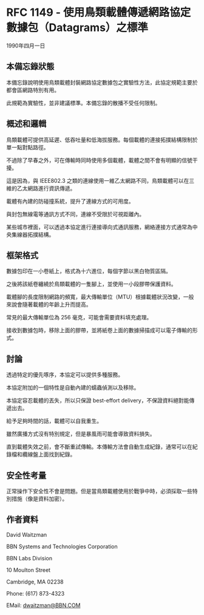 # RFC 1149 - 使用鳥類載體傳遞網路協定數據包（Datagrams）之標準

1990年四月一日

## 本備忘錄狀態
本備忘錄說明使用鳥類載體封裝網路協定數據包之實驗性方法，此協定規範主要於都會區網路特別有用。

此規範為實驗性，並非建議標準。本備忘錄的散播不受任何限制。


## 概述和邏輯
鳥類載體可提供高延遲、低吞吐量和低海拔服務。每個載體的連接拓撲結構限制於單一點對點路徑。

不過除了早春之外，可在傳輸時同時使用多個載體，載體之間不會有明顯的信號干擾。

這是因為，與 IEEE802.3 之類的連線使用一維乙太網路不同，鳥類載體可以在三維的乙太網路進行資訊傳遞。

載體有內建的防碰撞系統，提升了連線方式的可用度。

與封包無線電等通訊方式不同，連線不受限於可視距離內。

某些城市裡面，可以透過本協定進行連接導向式通訊服務，網絡連接方式通常為中央集線器拓撲結構。

## 框架格式
數據包印在一小卷紙上，格式為十六進位，每個字節以黑白物質區隔。

之後將該紙卷纏繞於鳥類載體的一隻腳上，並使用一小段膠帶保護資料。

載體腳的長度限制網路的頻寬，最大傳輸單位（MTU）根據載體狀況改變，一般來說會隨著載體的年齡上升而提高。

常見的最大傳輸單位為 256 毫克，可能會需要資料填充處理。



接收到數據包時，移除上面的膠帶，並將紙卷上面的數據掃描成可以電子傳輸的形式。



## 討論
透過特定的優先啄序，本協定可以提供多種服務。

本協定附加的一個特性是自動內建的蠕蟲偵測以及移除。

本協定容忍載體的丟失，所以只保證 best-effort delivery，不保證資料絕對能傳遞出去。

給予足夠時間的話，載體可以自我重生。

雖然廣播方式沒有特別規定，但是暴風雨可能會導致資料損失。

直到載體失效之前，會不斷重試傳輸。本傳輸方法會自動生成紀錄，通常可以在紀錄檔和纜線盤上面找到紀錄。



## 安全性考量
正常操作下安全性不會是問題。但是當鳥類載體使用於戰爭中時，必須採取一些特別措施（像是資料加密）。



## 作者資料
David Waitzman

BBN Systems and Technologies Corporation

BBN Labs Division

10 Moulton Street

Cambridge, MA 02238



Phone: (617) 873-4323



EMail: dwaitzman@BBN.COM
